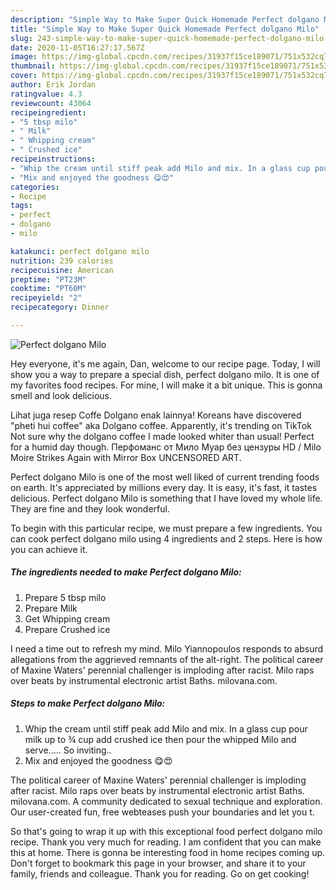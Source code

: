 ```yaml
---
description: "Simple Way to Make Super Quick Homemade Perfect dolgano Milo"
title: "Simple Way to Make Super Quick Homemade Perfect dolgano Milo"
slug: 243-simple-way-to-make-super-quick-homemade-perfect-dolgano-milo
date: 2020-11-05T16:27:17.567Z
image: https://img-global.cpcdn.com/recipes/31937f15ce189071/751x532cq70/perfect-dolgano-milo-recipe-main-photo.jpg
thumbnail: https://img-global.cpcdn.com/recipes/31937f15ce189071/751x532cq70/perfect-dolgano-milo-recipe-main-photo.jpg
cover: https://img-global.cpcdn.com/recipes/31937f15ce189071/751x532cq70/perfect-dolgano-milo-recipe-main-photo.jpg
author: Erik Jordan
ratingvalue: 4.3
reviewcount: 43064
recipeingredient:
- "5 tbsp milo"
- " Milk"
- " Whipping cream"
- " Crushed ice"
recipeinstructions:
- "Whip the cream until stiff peak add Milo and mix. In a glass cup pour milk up to ¾ cup add crushed ice then pour the whipped Milo and serve..... So inviting.."
- "Mix and enjoyed the goodness 😋😍"
categories:
- Recipe
tags:
- perfect
- dolgano
- milo

katakunci: perfect dolgano milo 
nutrition: 239 calories
recipecuisine: American
preptime: "PT23M"
cooktime: "PT60M"
recipeyield: "2"
recipecategory: Dinner

---
```



![Perfect dolgano Milo](https://img-global.cpcdn.com/recipes/31937f15ce189071/751x532cq70/perfect-dolgano-milo-recipe-main-photo.jpg)

Hey everyone, it's me again, Dan, welcome to our recipe page. Today, I will show you a way to prepare a special dish, perfect dolgano milo. It is one of my favorites food recipes. For mine, I will make it a bit unique. This is gonna smell and look delicious.

Lihat juga resep Coffe Dolgano enak lainnya! Koreans have discovered &#34;pheti hui coffee&#34; aka Dolgano coffee. Apparently, it&#39;s trending on TikTok Not sure why the dolgano coffee I made looked whiter than usual! Perfect for a humid day though. Перфоманс от Мило Муар без цензуры HD / Milo Moire Strikes Again with Mirror Box UNCENSORED ART.

Perfect dolgano Milo is one of the most well liked of current trending foods on earth. It's appreciated by millions every day. It is easy, it's fast, it tastes delicious. Perfect dolgano Milo is something that I have loved my whole life. They are fine and they look wonderful.


To begin with this particular recipe, we must prepare a few ingredients. You can cook perfect dolgano milo using 4 ingredients and 2 steps. Here is how you can achieve it.

<!--inarticleads1-->

##### The ingredients needed to make Perfect dolgano Milo:

1. Prepare 5 tbsp milo
1. Prepare  Milk
1. Get  Whipping cream
1. Prepare  Crushed ice


I need a time out to refresh my mind. Milo Yiannopoulos responds to absurd allegations from the aggrieved remnants of the alt-right. The political career of Maxine Waters&#39; perennial challenger is imploding after racist. Milo raps over beats by instrumental electronic artist Baths. milovana.com. 

<!--inarticleads2-->

##### Steps to make Perfect dolgano Milo:

1. Whip the cream until stiff peak add Milo and mix. In a glass cup pour milk up to ¾ cup add crushed ice then pour the whipped Milo and serve..... So inviting..
1. Mix and enjoyed the goodness 😋😍


The political career of Maxine Waters&#39; perennial challenger is imploding after racist. Milo raps over beats by instrumental electronic artist Baths. milovana.com. A community dedicated to sexual technique and exploration. Our user-created fun, free webteases push your boundaries and let you t. 

So that's going to wrap it up with this exceptional food perfect dolgano milo recipe. Thank you very much for reading. I am confident that you can make this at home. There is gonna be interesting food in home recipes coming up. Don't forget to bookmark this page in your browser, and share it to your family, friends and colleague. Thank you for reading. Go on get cooking!

